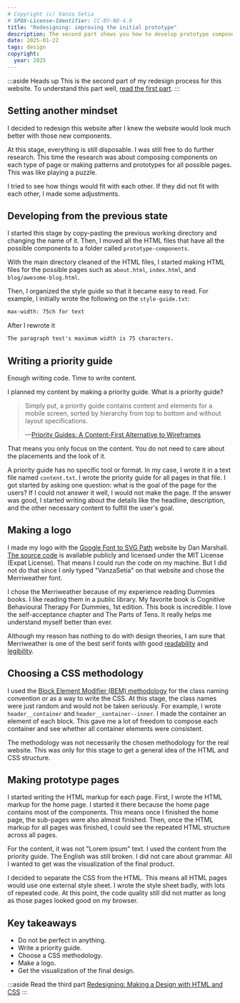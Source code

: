 ```yaml
---
# Copyright (c) Vanza Setia
# SPDX-License-Identifier: CC-BY-ND-4.0
title: "Redesigning: improving the initial prototype"
description: The second part shows you how to develop prototype components and compose them into web pages.
date: 2025-01-22
tags: design
copyright:
  year: 2025
---
```


:::aside Heads up
This is the second part of my redesign process for this website. To understand this part well, [read the first part](/blog/redesigning-proving/).
:::

## Setting another mindset

I decided to redesign this website after I knew the website would look much better with those new components.

At this stage, everything is still disposable. I was still free to do further research. This time the research was about composing components on each type of page or making patterns and prototypes for all possible pages. This was like playing a puzzle.

I tried to see how things would fit with each other. If they did not fit with each other, I made some adjustments.

## Developing from the previous state

I started this stage by copy-pasting the previous working directory and changing the name of it. Then, I moved all the HTML files that have all the possible components to a folder called `prototype-components`.

With the main directory cleaned of the HTML files, I started making HTML files for the possible pages such as `about.html`, `index.html`, and `blog/awesome-blog.html`.

Then, I organized the style guide so that it became easy to read. For example, I initially wrote the following on the `style-guide.txt`:

```txt
max-width: 75ch for text
```

After I rewrote it

```txt
The paragraph text's maximum width is 75 characters.
```

## Writing a priority guide

Enough writing code. Time to write content.

I planned my content by making a priority guide. What is a priority guide?

> Simply put, a priority guide contains content and elements for a mobile screen, sorted by hierarchy from top to bottom and without layout specifications.
>
> —[Priority Guides: A Content-First Alternative to Wireframes](https://alistapart.com/article/priority-guides-a-content-first-alternative-to-wireframes/)

That means you only focus on the content. You do not need to care about the placements and the look of it.

A priority guide has no specific tool or format. In my case, I wrote it in a text file named `content.txt`. I wrote the priority guide for all pages in that file. I got started by asking one question: what is the goal of the page for the users? If I could not answer it well, I would not make the page. If the answer was good, I started writing about the details like the headline, description, and the other necessary content to fulfill the user's goal.

## Making a logo

I made my logo with the [Google Font to SVG Path](https://danmarshall.github.io/google-font-to-svg-path/) website by Dan Marshall. [The source code](https://github.com/danmarshall/google-font-to-svg-path) is available publicly and licensed under the MIT License (Expat License). That means I could run the code on my machine. But I did not do that since I only typed "VanzaSetia" on that website and chose the Merriweather font.

I chose the Merriweather because of my experience reading Dummies books. I like reading them in a public library. My favorite book is Cognitive Behavioural Therapy For Dummies, 1st edition. This book is incredible. I love the self-acceptance chapter and The Parts of Tens. It really helps me understand myself better than ever.

Although my reason has nothing to do with design theories, I am sure that Merriweather is one of the best serif fonts with good [readability](https://fonts.google.com/knowledge/glossary/readability) and [legibility](https://fonts.google.com/knowledge/glossary/legibility).

## Choosing a CSS methodology

I used the [Block Element Modifier (BEM) methodology](http://getbem.com/) for the class naming convention or as a way to write the CSS. At this stage, the class names were just random and would not be taken seriously. For example, I wrote `header__container` and `header__container--inner`. I made the container an element of each block. This gave me a lot of freedom to compose each container and see whether all container elements were consistent.

The methodology was not necessarily the chosen methodology for the real website. This was only for this stage to get a general idea of the HTML and CSS structure.

## Making prototype pages

I started writing the HTML markup for each page. First, I wrote the HTML markup for the home page. I started it there because the home page contains most of the components. This means once I finished the home page, the sub-pages were also almost finished. Then, once the HTML markup for all pages was finished, I could see the repeated HTML structure across all pages.

For the content, it was not "Lorem ipsum" text. I used the content from the priority guide. The English was still broken. I did not care about grammar. All I wanted to get was the visualization of the final product.

I decided to separate the CSS from the HTML. This means all HTML pages would use one external style sheet. I wrote the style sheet badly, with lots of repeated code. At this point, the code quality still did not matter as long as those pages looked good on my browser.

## Key takeaways

- Do not be perfect in anything.
- Write a priority guide.
- Choose a CSS methodology.
- Make a logo.
- Get the visualization of the final design.

:::aside Read the third part
[Redesigning: Making a Design with HTML and CSS](/blog/redesigning-making-design/)
:::
